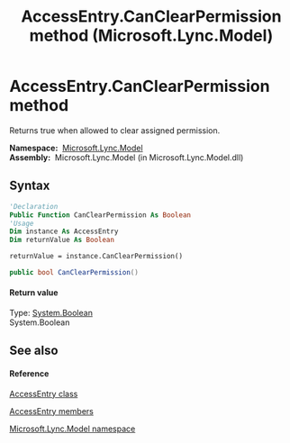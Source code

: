 ﻿---
title: AccessEntry.CanClearPermission method  (Microsoft.Lync.Model)
TOCTitle: 'CanClearPermission method '
ms:assetid: M:Microsoft.Lync.Model.AccessEntry.CanClearPermission_DI_3_UC_OCS14MrefLyncWPF
ms:mtpsurl: https://msdn.microsoft.com/en-us/library/microsoft.lync.model.accessentry.canclearpermission_di_3_uc_ocs14mreflyncwpf(v=office.15)
ms:contentKeyID: 48600234
ms.date: 07/28/2014
mtps_version: v=office.15
f1_keywords:
- Microsoft.Lync.Model.AccessEntry.CanClearPermission
dev_langs:
- CSharp
- JScript
- VB
- other
---

# AccessEntry.CanClearPermission method

Returns true when allowed to clear assigned permission.

**Namespace:**  [Microsoft.Lync.Model](microsoft-lync-model-namespace_2.md)  
**Assembly:**  Microsoft.Lync.Model (in Microsoft.Lync.Model.dll)

## Syntax

``` vb
'Declaration
Public Function CanClearPermission As Boolean
'Usage
Dim instance As AccessEntry
Dim returnValue As Boolean

returnValue = instance.CanClearPermission()
```

``` csharp
public bool CanClearPermission()
```

#### Return value

Type: [System.Boolean](http://msdn2.microsoft.com/en-us/library/a28wyd50)  
System.Boolean  

## See also

#### Reference

[AccessEntry class](accessentry-class-microsoft-lync-model_2.md)

[AccessEntry members](accessentry-members-microsoft-lync-model_2.md)

[Microsoft.Lync.Model namespace](microsoft-lync-model-namespace_2.md)

